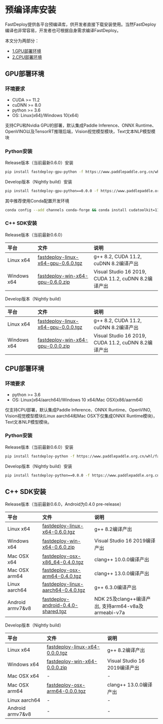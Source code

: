 # 预编译库安装

FastDeploy提供各平台预编译库，供开发者直接下载安装使用。当然FastDeploy编译也非常容易，开发者也可根据自身需求编译FastDeploy。

本文分为两部分：
- [1.GPU部署环境](##GPU部署环境)
- [2.CPU部署环境](##CPU部署环境)

## GPU部署环境

### 环境要求
- CUDA >= 11.2
- cuDNN >= 8.0
- python >= 3.6
- OS: Linux(x64)/Windows 10(x64)

支持CPU和Nvidia GPU的部署，默认集成Paddle Inference、ONNX Runtime、OpenVINO以及TensorRT推理后端，Vision视觉模型模块，Text文本NLP模型模块

### Python安装

Release版本（当前最新0.6.0）安装
```bash
pip install fastdeploy-gpu-python -f https://www.paddlepaddle.org.cn/whl/fastdeploy.html
```

Develop版本（Nightly build）安装
```bash
pip install fastdeploy-gpu-python==0.0.0 -f https://www.paddlepaddle.org.cn/whl/fastdeploy_nightly_build.html
```

其中推荐使用Conda配置开发环境
```bash
conda config --add channels conda-forge && conda install cudatoolkit=11.2 cudnn=8.2
```

### C++ SDK安装

Release版本（当前最新0.6.0）

| 平台 | 文件 | 说明 |
| :--- | :--- | :---- |
| Linux x64 | [fastdeploy-linux-x64-gpu-0.6.0.tgz](https://bj.bcebos.com/fastdeploy/release/cpp/fastdeploy-linux-x64-gpu-0.6.0.tgz) | g++ 8.2, CUDA 11.2, cuDNN 8.2编译产出 |
| Windows x64 | [fastdeploy-win-x64-gpu-0.6.0.zip](https://bj.bcebos.com/fastdeploy/release/cpp/fastdeploy-win-x64-gpu-0.6.0.zip) | Visual Studio 16 2019, CUDA 11.2, cuDNN 8.2编译产出 |

Develop版本（Nightly build）

| 平台 | 文件 | 说明 |
| :--- | :--- | :---- |
| Linux x64 | [fastdeploy-linux-x64-gpu-0.0.0.tgz](https://fastdeploy.bj.bcebos.com/dev/cpp/fastdeploy-linux-x64-gpu-0.0.0.tgz) | g++ 8.2, CUDA 11.2, cuDNN 8.2编译产出 |
| Windows x64 | [fastdeploy-win-x64-gpu-0.0.0.zip](https://fastdeploy.bj.bcebos.com/dev/cpp/fastdeploy-win-x64-gpu-0.0.0.zip) | Visual Studio 16 2019, CUDA 11.2, cuDNN 8.2编译产出 |

## CPU部署环境

### 环境要求
- python >= 3.6
- OS: Linux(x64/aarch64)/Windows 10 x64/Mac OSX(x86/aarm64)

仅支持CPU部署，默认集成Paddle Inference、ONNX Runtime、OpenVINO, Vision视觉模型模块(Linux aarch64和Mac OSX下仅集成ONNX Runtime模块)， Text文本NLP模型模块。

### Python安装

Release版本（当前最新0.6.0）安装
```bash
pip install fastdeploy-python -f https://www.paddlepaddle.org.cn/whl/fastdeploy.html
```

Develop版本（Nightly build）安装
```bash
pip install fastdeploy-python==0.0.0 -f https://www.paddlepaddle.org.cn/whl/fastdeploy_nightly_build.html
```

## C++ SDK安装

Release版本（当前最新0.6.0，Android为0.4.0 pre-release）

| 平台 | 文件 | 说明 |
| :--- | :--- | :---- |
| Linux x64 | [fastdeploy-linux-x64-0.6.0.tgz](https://bj.bcebos.com/fastdeploy/release/cpp/fastdeploy-linux-x64-0.6.0.tgz) | g++ 8.2编译产出 |
| Windows x64 | [fastdeploy-win-x64-0.6.0.zip](https://bj.bcebos.com/fastdeploy/release/cpp/fastdeploy-win-x64-0.6.0.zip) | Visual Studio 16 2019编译产出 |
| Mac OSX x64 | [fastdeploy-osx-x86_64-0.4.0.tgz](https://bj.bcebos.com/fastdeploy/release/cpp/fastdeploy-osx-x86_64-0.4.0.tgz) | clang++ 10.0.0编译产出|
| Mac OSX arm64 | [fastdeploy-osx-arm64-0.4.0.tgz](https://bj.bcebos.com/fastdeploy/release/cpp/fastdeploy-osx-arm64-0.4.0.tgz) | clang++ 13.0.0编译产出 |
| Linux aarch64 | [fastdeploy-linux-aarch64-0.4.0.tgz](https://bj.bcebos.com/fastdeploy/release/cpp/fastdeploy-linux-aarch64-0.4.0.tgz) | g++ 6.3.0编译产出 |  
| Android armv7&v8 | [fastdeploy-android-0.4.0-shared.tgz](https://bj.bcebos.com/fastdeploy/release/android/fastdeploy-android-0.4.0-shared.tgz) | NDK 25及clang++编译产出, 支持arm64-v8a及armeabi-v7a |

Develop版本（Nightly build）

| 平台 | 文件 | 说明 |
| :--- | :--- | :---- |
| Linux x64 | [fastdeploy-linux-x64-0.0.0.tgz](https://fastdeploy.bj.bcebos.com/dev/cpp/fastdeploy-linux-x64-0.0.0.tgz) | g++ 8.2编译产出 |
| Windows x64 | [fastdeploy-win-x64-0.0.0.zip](https://fastdeploy.bj.bcebos.com/dev/cpp/fastdeploy-win-x64-0.0.0.zip) | Visual Studio 16 2019编译产出 |
| Mac OSX x64 | - | - |
| Mac OSX arm64 | [fastdeploy-osx-arm64-0.0.0.tgz](https://fastdeploy.bj.bcebos.com/dev/cpp/fastdeploy-osx-arm64-0.0.0.tgz) | clang++ 13.0.0编译产出 |
| Linux aarch64 | - | - |  
| Android armv7&v8 | - | - |
